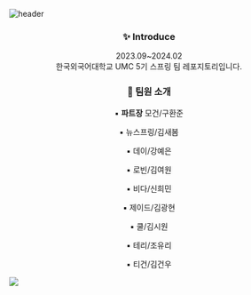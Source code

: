 ![header](https://capsule-render.vercel.app/api?type=waving&color=9BEC26&height=300&section=header&text=UMC%204TH%20HUFS%20SPRING%20REPOSITORY🍀&fontSize=40)

<div align=center>
<h3>✨ Introduce</h3>
  2023.09~2024.02
  <br>
  한국외국어대학교 UMC 5기 스프링 팀 레포지토리입니다.
  <br>
  <h3>🌈 팀원 소개</h3>
  
  ▪️ <b>파트장</b> 모건/구환준
  
  ▪️ 뉴스프링/김새봄
  
  ▪️ 데이/강예은
  
  ▪️ 로빈/김여원
  
  ▪️ 비다/신희민
  
  ▪️ 제이드/김광현
  
  ▪️ 쿨/김시원
  
  ▪️ 테리/조유리
  
  ▪️ 티건/김건우
 </div>
</div>
<img src="https://capsule-render.vercel.app/api?type=waving&color=9BEC26&height=300&section=footer" />
